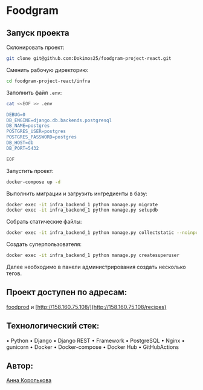 # Foodgram

## Запуск проекта

Склонировать проект:
```bash
git clone git@github.com:Dokimos25/foodgram-project-react.git
```

Сменить рабочую директорию:
```bash
cd foodgram-project-react/infra
```

Заполнить файл `.env`:
```bash
cat <<EOF >> .env

DEBUG=0
DB_ENGINE=django.db.backends.postgresql
DB_NAME=postgres
POSTGRES_USER=postgres
POSTGRES_PASSWORD=postgres
DB_HOST=db
DB_PORT=5432

EOF
```


Запустить проект:
```bash
docker-compose up -d
```

Выполнить миграции и загрузить ингредиенты в базу:
```bash
docker exec -it infra_backend_1 python manage.py migrate
docker exec -it infra_backend_1 python manage.py setupdb
```

Собрать статические файлы:
```bash
docker exec -it infra_backend_1 python manage.py collectstatic --noinput
```

Создать суперпользователя:
```bash
docker exec -it infra_backend_1 python manage.py createsuperuser
```

Далее необходимо в панели администрирования создать несколько тегов.

## Проект доступен по адресам:
[foodprod](http://foodprod.ddns.net/) и [http://158.160.75.108/](http://158.160.75.108/recipes)
## Технологический стек:
• Python • Django • Django REST • Framework • PostgreSQL • Nginx • gunicorn • Docker • Docker-compose • Docker Hub • GitHubActions
## Автор:
[Анна Королькова](https://github.com/Dokimos25)
